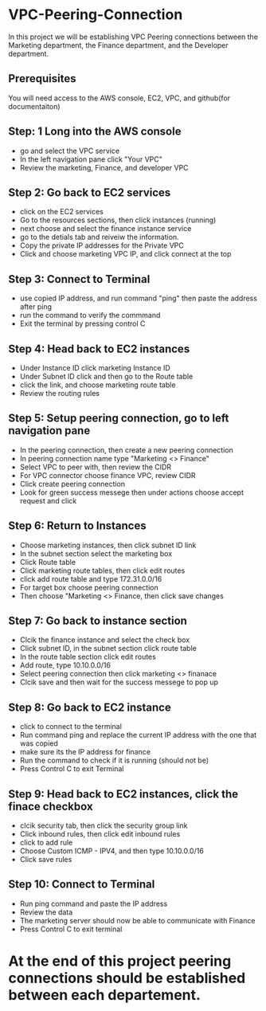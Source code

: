 # VPC-Peering-Connection
In this project we will be establishing VPC Peering connections between the Marketing department, the Finance department, and the Developer department.

## Prerequisites 
You will need access to the AWS console, EC2, VPC, and github(for documentaiton)

## Step: 1 Long into the AWS console
- go and select the VPC service
- In the left navigation pane click "Your VPC"
- Review the marketing, Finance, and developer VPC

## Step 2: Go back to EC2 services 
- click on the EC2 services
- Go to the resources sections, then click instances (running)
- next choose and select the finance instance service
- go to the detials tab and reiveiw the information.
- Copy the private IP addresses for the Private VPC
- Click and choose marketing VPC IP, and click connect at the top

## Step 3: Connect to Terminal 
- use copied IP address, and run command "ping" then paste the address after ping
- run the command to verify the commmand
- Exit the terminal by pressing control C

## Step 4: Head back to EC2 instances 
- Under Instance ID click marketing Instance ID
- Under Subnet ID click and then go to the Route table
- click the link, and choose marketing route table
- Review the routing rules

## Step 5: Setup peering connection, go to left navigation pane
- In the peering connection, then create a new peering connection
- In peering connection name type "Marketing <> Finance"
- Select VPC to peer with, then review the CIDR
- For VPC connector choose finance VPC, review CIDR
- Click create peering connection
- Look for green success messege then under actions choose accept request and click

## Step 6: Return to Instances
- Choose marketing instances, then click subnet ID link
- In the subnet section select the marketing box
- Click Route table
- Click marketing route tables, then click edit routes
- click add route table and type 172.31.0.0/16
- For target box choose peering connection
- Then choose "Marketing <> Finance, then click save changes

 ## Step 7: Go back to instance section
- Clcik the finance instance and select the check box
- Click subnet ID, in the subnet section click route table
- In the route table section click edit routes
- Add route, type 10.10.0.0/16
- Select peering connection then click marketing <> finanace
- Clcik save and then wait for the success messege to pop up

## Step 8: Go back to EC2 instance
- click to connect to the terminal
- Run command ping and replace the current IP address with the one that was copied
- make sure its the IP address for finance
- Run the command to check if it is running (should not be)
- Press Control C to exit Terminal

## Step 9: Head back to EC2 instances, click the finace checkbox
- clcik security tab, then click the security group link
- Click inbound rules, then click edit inbound rules
- click to add rule
- Choose Custom ICMP - IPV4, and then type 10.10.0.0/16
- Click save rules

## Step 10: Connect to Terminal
- Run ping command and paste the IP address
- Review the data
- The marketing server should now be able to communicate with Finance
- Press Control C to exit terminal

# At the end of this project peering connections should be established between each departement.
